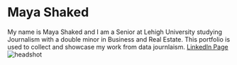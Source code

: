 # Maya Shaked
My name is Maya Shaked and I am a Senior at Lehigh University studying Journalism with a double minor in Business and Real Estate. This portfolio is used to collect and showcase my work from data journlaism. 
[LinkedIn Page](http://www.linkedin.com/in/mayashaked426)
![headshot](https://github.com/mayashaked4/mayashaked4.github.io/blob/main/Maya%20Shaked.jpg?raw=true)

